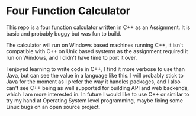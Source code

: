# Four Function Calculator
This repo is a four function calculator written in C++ as an Assignment. It is basic and probably buggy but was fun to build.

The calculator will run on Windows based machines running C++, it isn't compatible with C++ on Unix based systems as the assignment required it run on Windows, and I didn't have time to port it over.

I enjoyed learning to write code in C++, I find it more verbose to use than Java, but can see the value in a language like this. I will probably stick to Java for the moment as I prefer the way it handles packages, and I also can't see C++ being as well supported for building API and web backends, which I am more interested in. In future I would like to use C++ or similar to try my hand at Operating System level programming, maybe fixing some Linux bugs on an open source project.